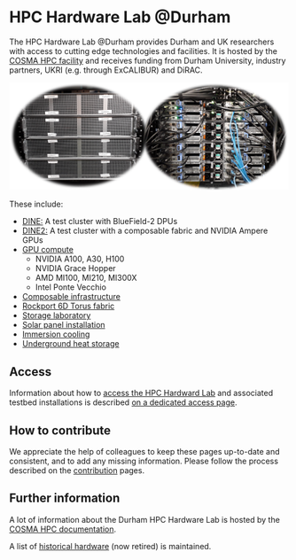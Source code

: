 # HPC Hardware Lab @Durham

The HPC Hardware Lab @Durham provides Durham and UK researchers with access to cutting edge technologies and facilities.
It is hosted by the [COSMA HPC facility](https://cosma.readthedocs.io) and receives funding from Durham University, industry partners, UKRI (e.g. through ExCALIBUR) and DiRAC. 

![DINE](../images/dine.webp)

These include:

- [DINE:](https://cosma.readthedocs.io/en/latest/dine.html) A test cluster with BlueField-2 DPUs
- [DINE2:](https://cosma.readthedocs.io/en/latest/dine.html#dine2) A test cluster with a composable fabric and NVIDIA Ampere GPUs
- [GPU compute](https://cosma.readthedocs.io/en/latest/hardwarelab.html#gpu-compute)
  - NVIDIA A100, A30, H100
  - NVIDIA Grace Hopper
  - AMD MI100, MI210, MI300X
  - Intel Ponte Vecchio
- [Composable infrastructure](https://cosma.readthedocs.io/en/latest/composable.html)
- [Rockport 6D Torus fabric](https://cosma.readthedocs.io/en/latest/rockportlab.html)
- [Storage laboratory](https://cosma.readthedocs.io/en/latest/storagelab.html)
- [Solar panel installation](https://cosma.readthedocs.io/en/latest/environmental.html#solar-panels)
- [Immersion cooling](https://cosma.readthedocs.io/en/latest/immersion.html)
- [Underground heat storage](https://durham.readthedocs.io/en/latest/ichs/index.html)


## Access

Information about how to [access the HPC Hardward Lab](access.md) and associated testbed installations is described [on a dedicated access page](access.md).

## How to contribute

We appreciate the help of colleagues to keep these pages up-to-date and consistent, and to add any missing information. Please follow the process described on the [contribution](contribute.md) pages.

## Further information

A lot of information about the Durham HPC Hardware Lab is hosted by the [COSMA HPC documentation](https://cosma.readthedocs.io/en/latest/hardwarelab.html).


A list of [historical hardware](historic.md) (now retired) is maintained.
